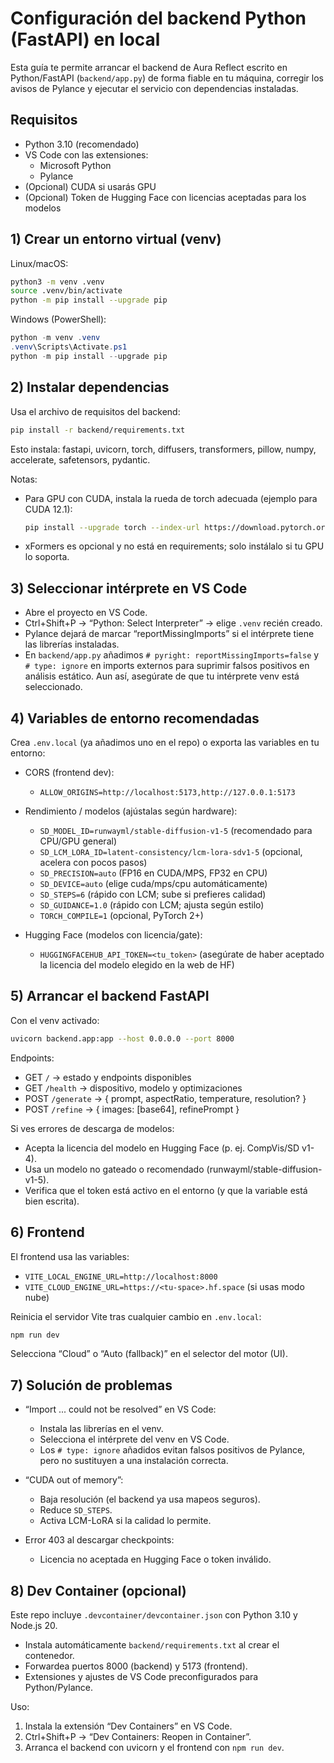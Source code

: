 # Configuración del backend Python (FastAPI) en local

Esta guía te permite arrancar el backend de Aura Reflect escrito en Python/FastAPI (`backend/app.py`) de forma fiable en tu máquina, corregir los avisos de Pylance y ejecutar el servicio con dependencias instaladas.

## Requisitos

- Python 3.10 (recomendado)
- VS Code con las extensiones:
  - Microsoft Python
  - Pylance
- (Opcional) CUDA si usarás GPU
- (Opcional) Token de Hugging Face con licencias aceptadas para los modelos

## 1) Crear un entorno virtual (venv)

Linux/macOS:
```bash
python3 -m venv .venv
source .venv/bin/activate
python -m pip install --upgrade pip
```

Windows (PowerShell):
```powershell
python -m venv .venv
.venv\Scripts\Activate.ps1
python -m pip install --upgrade pip
```

## 2) Instalar dependencias

Usa el archivo de requisitos del backend:
```bash
pip install -r backend/requirements.txt
```

Esto instala: fastapi, uvicorn, torch, diffusers, transformers, pillow, numpy, accelerate, safetensors, pydantic.

Notas:
- Para GPU con CUDA, instala la rueda de torch adecuada (ejemplo para CUDA 12.1):
  ```bash
  pip install --upgrade torch --index-url https://download.pytorch.org/whl/cu121
  ```
- xFormers es opcional y no está en requirements; solo instálalo si tu GPU lo soporta.

## 3) Seleccionar intérprete en VS Code

- Abre el proyecto en VS Code.
- Ctrl+Shift+P → “Python: Select Interpreter” → elige `.venv` recién creado.
- Pylance dejará de marcar “reportMissingImports” si el intérprete tiene las librerías instaladas.
- En `backend/app.py` añadimos `# pyright: reportMissingImports=false` y `# type: ignore` en imports externos para suprimir falsos positivos en análisis estático. Aun así, asegúrate de que tu intérprete venv está seleccionado.

## 4) Variables de entorno recomendadas

Crea `.env.local` (ya añadimos uno en el repo) o exporta las variables en tu entorno:

- CORS (frontend dev):
  - `ALLOW_ORIGINS=http://localhost:5173,http://127.0.0.1:5173`

- Rendimiento / modelos (ajústalas según hardware):
  - `SD_MODEL_ID=runwayml/stable-diffusion-v1-5`  (recomendado para CPU/GPU general)
  - `SD_LCM_LORA_ID=latent-consistency/lcm-lora-sdv1-5` (opcional, acelera con pocos pasos)
  - `SD_PRECISION=auto` (FP16 en CUDA/MPS, FP32 en CPU)
  - `SD_DEVICE=auto` (elige cuda/mps/cpu automáticamente)
  - `SD_STEPS=6` (rápido con LCM; sube si prefieres calidad)
  - `SD_GUIDANCE=1.0` (rápido con LCM; ajusta según estilo)
  - `TORCH_COMPILE=1` (opcional, PyTorch 2+)

- Hugging Face (modelos con licencia/gate):
  - `HUGGINGFACEHUB_API_TOKEN=<tu_token>` (asegúrate de haber aceptado la licencia del modelo elegido en la web de HF)

## 5) Arrancar el backend FastAPI

Con el venv activado:
```bash
uvicorn backend.app:app --host 0.0.0.0 --port 8000
```

Endpoints:
- GET `/`        → estado y endpoints disponibles
- GET `/health`  → dispositivo, modelo y optimizaciones
- POST `/generate` → { prompt, aspectRatio, temperature, resolution? }
- POST `/refine`   → { images: [base64], refinePrompt }

Si ves errores de descarga de modelos:
- Acepta la licencia del modelo en Hugging Face (p. ej. CompVis/SD v1-4).
- Usa un modelo no gateado o recomendado (runwayml/stable-diffusion-v1-5).
- Verifica que el token está activo en el entorno (y que la variable está bien escrita).

## 6) Frontend

El frontend usa las variables:
- `VITE_LOCAL_ENGINE_URL=http://localhost:8000`
- `VITE_CLOUD_ENGINE_URL=https://<tu-space>.hf.space` (si usas modo nube)

Reinicia el servidor Vite tras cualquier cambio en `.env.local`:
```bash
npm run dev
```
Selecciona “Cloud” o “Auto (fallback)” en el selector del motor (UI).

## 7) Solución de problemas

- “Import ... could not be resolved” en VS Code:
  - Instala las librerías en el venv.
  - Selecciona el intérprete del venv en VS Code.
  - Los `# type: ignore` añadidos evitan falsos positivos de Pylance, pero no sustituyen a una instalación correcta.

- “CUDA out of memory”:
  - Baja resolución (el backend ya usa mapeos seguros).
  - Reduce `SD_STEPS`.
  - Activa LCM-LoRA si la calidad lo permite.

- Error 403 al descargar checkpoints:
  - Licencia no aceptada en Hugging Face o token inválido.

## 8) Dev Container (opcional)

Este repo incluye `.devcontainer/devcontainer.json` con Python 3.10 y Node.js 20.
- Instala automáticamente `backend/requirements.txt` al crear el contenedor.
- Forwardea puertos 8000 (backend) y 5173 (frontend).
- Extensiones y ajustes de VS Code preconfigurados para Python/Pylance.

Uso:
1. Instala la extensión “Dev Containers” en VS Code.
2. Ctrl+Shift+P → “Dev Containers: Reopen in Container”.
3. Arranca el backend con uvicorn y el frontend con `npm run dev`.